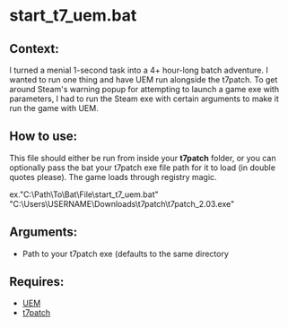 # start_t7_uem.bat

## Context: 
I turned a menial 1-second task into a 4+ hour-long batch adventure. I wanted to run one thing and have UEM run alongside the t7patch. 
To get around Steam's warning popup for attempting to launch a game exe with parameters, I had to run the Steam exe with certain arguments to make it run the game with UEM.

## How to use:
This file should either be run from inside your **t7patch** folder, or you can optionally pass the bat your t7patch exe file path for it to load (in double quotes please). 
The game loads through registry magic.

ex."C:\Path\To\Bat\File\start_t7_uem.bat" "C:\Users\USERNAME\Downloads\t7patch\t7patch_2.03.exe"

## Arguments:
- Path to your t7patch exe (defaults to the same directory

## Requires:
- [UEM](https://steamcommunity.com/sharedfiles/filedetails/?id=2942053577)
- [t7patch](https://github.com/shiversoftdev/t7patch)
